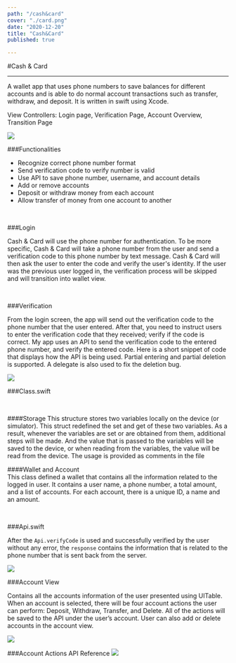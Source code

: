 ```yaml
---
path: "/cash&card"
cover: "./card.png"
date: "2020-12-20"
title: "Cash&Card"
published: true

---
```

#Cash & Card
<hr>

A wallet app that uses phone numbers to save balances for different accounts and is able to do normal account transactions such as transfer, withdraw, and  deposit. It is written in swift using Xcode.

View Controllers:
Login page, Verification Page, Account Overview, Transition Page

<img src = "https://i.ibb.co/Q7gx033/home.jpg">

<br>

###Functionalities

- Recognize correct phone number format
- Send verification code to verify number is valid
- Use API to save phone number, username, and account details
- Add or remove accounts
- Deposit or withdraw money from each account
- Allow transfer of money from one account to another

<br>

###Login

Cash & Card will use the phone number for authentication. To be more specific, Cash & Card will take a phone number from the user and send a verification code to this phone number by text message. Cash & Card will then ask the user to enter the code and verify the user's identity. If the user was the previous user logged in, the verification process will be skipped and will transition into wallet view.

<br>

###Verification

From the login screen, the app will send out the verification code to the phone number that the user entered. After that, you need to instruct users to enter the verification code that they received; verify if the code is correct. My app uses an API to send the verification code to the entered phone number, and verify the entered code. Here is a short snippet of code that displays how the API is being used. Partial entering and partial deletion is supported. A delegate is also used to fix the deletion bug.

<img src="https://i.ibb.co/HrVvH8r/veri.png">

<br>

###Class.swift

<br>

####Storage
This structure stores two variables locally on the device (or simulator). This struct redefined the set and get of these two variables. As a result, whenever the variables are set or are obtained from them, additional steps will be made. And the value that is passed to the variables will be saved to the device, or when reading from the variables, the value will be read from the device. The usage is provided as comments in the file

####Wallet and Account	
This class defined a wallet that contains all the information related to the logged in user. It contains a user name, a phone number, a total amount, and a list of accounts. For each account, there is a unique ID, a name and an amount.	

<br>

###Api.swift

After the `Api.verifyCode` is used and successfully verified by the user without any error, the `response` contains the information that is related to the phone number that is sent back from the server.

<img src ="https://i.ibb.co/VQh8RB5/api.png">

###Account View

Contains all the accounts information of the user presented using UITable. When an account is selected, there will be four account actions the user can perform: Deposit, Withdraw, Transfer, and Delete. All of the actions will be saved to the API under the user’s account. User can also add or delete accounts in the account view.

<img src="https://i.ibb.co/zX284NR/account.png">
 

###Account Actions API Reference
<img src ="https://i.ibb.co/VWy7qbf/account-Actions.png">
